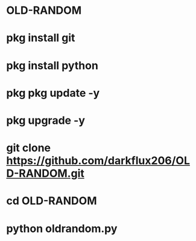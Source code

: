 # OLD-RANDOM
# pkg install git
# pkg install python 
# pkg pkg update -y
# pkg upgrade -y
# git clone https://github.com/darkflux206/OLD-RANDOM.git
# cd OLD-RANDOM
# python oldrandom.py
